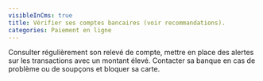 ```yaml
---
visibleInCms: true
title: Vérifier ses comptes bancaires (voir recommandations).
categories: Paiement en ligne
---
```

<!--StartFragment-->

Consulter régulièrement son relevé de compte, mettre en place des alertes sur les transactions avec un montant élevé. Contacter sa banque en cas de problème ou de soupçons et bloquer sa carte.

<!--EndFragment-->